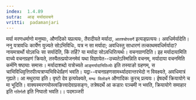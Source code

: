 ```yaml
---
index:  1.4.89
sutra:  आङ् मर्यादावचने
vritti:  padamanjari
---
```


मर्या मरणधर्माणो मनुष्याः, औणदिको यप्रत्ययः, तैरादीयते मर्यादा, `आतश्चोपसर्गे` इत्यङ्प्रत्ययः। अवधिर्मर्यादेति। ननु यत्रावधिः कार्येण युज्यते सोऽभिविधिः, यत्र न सा मर्यादा; अवधिस्तु साधारणं तत्काथमवधिर्मर्यादा? नायमत्रार्थो योऽवधिः सा सर्यादेति, किं तर्हि? या मर्यादा सोऽवधिरित्यर्थः। वचनग्राणदिति। इह मर्यादायामिति वाच्ये वचनग्रहणं क्रियते, तस्यैतत्प्रयोजनमेवं यथा विज्ञायेत--उच्यतेऽस्मिन्निति वचनम्, मर्यादाया वचनमिति कर्मणि षष्ठ्याः समासः। मर्यादाशब्दो यत्रोच्यते `आङ्मर्यादाभिविध्योः` इति तस्याङो ग्रहणम्, स चाभिविधिवृत्तिरपीत्यत्राप्यभिविधेर्ग्रंहणं भवति।
यद्वा--वचनग्रहणसामर्थ्यादवान्तरभेदो न विवक्ष्यते, अवधिमात्रं गृह्यते। आ मथुराया इति। वृष्टो देव इत्यपेक्ष्यते, `मन्थ विलोडने` औणादिकः कुरच् प्रत्ययः। ईषदर्थे क्रियायोगे च मा भूदिति। वाक्यस्मरणयोस्त्वङित्त्वादेवाप्रसङ्गः, तत्रेषदर्थे आ कडारः पञ्चमी न भवति, क्रियायोगे समाहार इति `गतिर्गतौ` इति निघातो भवति।।
पदमञ्जरी
